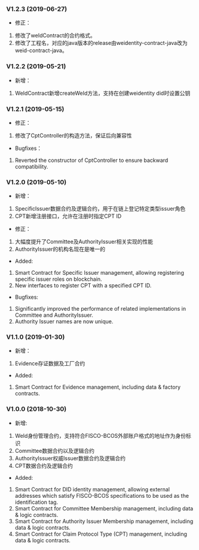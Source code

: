 ### V1.2.3 (2019-06-27)
* 修正：
1. 修改了weIdContract的合约格式。
2. 修改了工程名，对应的java版本的release由weidentity-contract-java改为weid-contract-java。


### V1.2.2 (2019-05-21)
* 新增：
1. WeIdContract新增createWeId方法，支持在创建weidentity did时设置公钥


### V1.2.1 (2019-05-15)
* 修正：
1. 修改了CptController的构造方法，保证后向兼容性

* Bugfixes：
1. Reverted the constructor of CptController to ensure backward compatibility.

### V1.2.0 (2019-05-10)
* 新增：
1. SpecificIssuer数据合约及逻辑合约，用于在链上登记特定类型issuer角色
2. CPT新增注册接口，允许在注册时指定CPT ID

* 修正：
1. 大幅度提升了Committee及AuthorityIssuer相关实现的性能
2. AuthorityIssuer的机构名现在是唯一的

* Added:
1. Smart Contract for Specific Issuer management, allowing registering specific issuer roles on blockchain.
2. New interfaces to register CPT with a specified CPT ID.

* Bugfixes:
1. Significantly improved the performance of related implementations in Committee and AuthorityIssuer.
2. Authority Issuer names are now unique.

### V1.1.0 (2019-01-30)

* 新增：
1. Evidence存证数据及工厂合约

* Added:
1. Smart Contract for Evidence management, including data & factory contracts.

### V1.0.0 (2018-10-30)

* 新增:
1. WeId身份管理合约，支持符合FISCO-BCOS外部账户格式的地址作为身份标识
2. Committee数据合约以及逻辑合约
3. AuthorityIssuer权威Issuer数据合约及逻辑合约
4. CPT数据合约及逻辑合约

* Added:
1. Smart Contract for DID identity management, allowing external addresses which satisfy FISCO-BCOS specifications to be used as the identification tag.
2. Smart Contract for Committee Membership management, including data & logic contracts.
3. Smart Contract for Authority Issuer Membership management, including data & logic contracts.
4. Smart Contract for Claim Protocol Type (CPT) management, including data & logic contracts.
